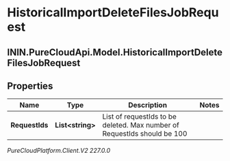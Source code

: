 # HistoricalImportDeleteFilesJobRequest

## ININ.PureCloudApi.Model.HistoricalImportDeleteFilesJobRequest

## Properties

|Name | Type | Description | Notes|
|------------ | ------------- | ------------- | -------------|
| **RequestIds** | **List&lt;string&gt;** | List of requestIds to be deleted. Max number of RequestIds should be 100 | |



_PureCloudPlatform.Client.V2 227.0.0_
